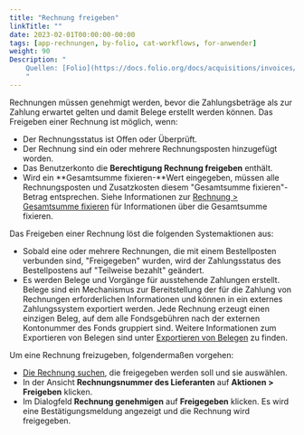```yaml
---
title: "Rechnung freigeben"
linkTitle: ""
date: 2023-02-01T00:00:00-00:00
tags: [app-rechnungen, by-folio, cat-workflows, for-anwender]
weight: 90
Description: "
    Quellen: [Folio](https://docs.folio.org/docs/acquisitions/invoices/#approving-an-invoice) & [GBV](https://info.gbv.de/display/FOLIOGBVEXTERN/Folio:+Rechnung+freigeben)
    "
---
```


Rechnungen müssen genehmigt werden, bevor die Zahlungsbeträge als zur Zahlung erwartet gelten und damit Belege erstellt werden können. Das Freigeben einer Rechnung ist möglich, wenn:

-   Der Rechnungsstatus ist Offen oder Überprüft.
-   Der Rechnung sind ein oder mehrere Rechnungsposten hinzugefügt worden.
-   Das Benutzerkonto die **Berechtigung Rechnung freigeben** enthält.
-   Wird ein **Gesamtsumme fixieren-**Wert eingegeben, müssen alle Rechnungsposten und Zusatzkosten diesem "Gesamtsumme fixieren"-Betrag entsprechen. Siehe Informationen zur [Rechnung > Gesamtsumme fixieren](https://info.gbv.de/display/FOLIOGBVEXTERN/Folio%3A+Rechnung+erstellen) für Informationen über die Gesamtsumme fixieren.

Das Freigeben einer Rechnung löst die folgenden Systemaktionen aus:

-   Sobald eine oder mehrere Rechnungen, die mit einem Bestellposten verbunden sind, "Freigegeben" wurden, wird der Zahlungsstatus des Bestellpostens auf "Teilweise bezahlt" geändert.
-   Es werden Belege und Vorgänge für ausstehende Zahlungen erstellt. Belege sind ein Mechanismus zur Bereitstellung der für die Zahlung von Rechnungen erforderlichen Informationen und können in ein externes Zahlungssystem exportiert werden. Jede Rechnung erzeugt einen einzigen Beleg, auf dem alle Fondsgebühren nach der externen Kontonummer des Fonds gruppiert sind. Weitere Informationen zum Exportieren von Belegen sind unter [Exportieren von Belegen](https://info.gbv.de/display/FOLIOGBVEXTERN/Folio%3A+Export+von+Belegen) zu finden.

Um eine Rechnung freizugeben, folgendermaßen vorgehen:

-   [Die Rechnung suchen](https://info.gbv.de/display/FOLIOGBVEXTERN/Folio%3A+Rechnung+suchen), die freigegeben werden soll und sie auswählen.
-   In der Ansicht **Rechnungsnummer des Lieferanten** auf **Aktionen > Freigeben** klicken.
-   Im Dialogfeld **Rechnung genehmigen** auf **Freigegeben** klicken. Es wird eine Bestätigungsmeldung angezeigt und die Rechnung wird freigegeben.
